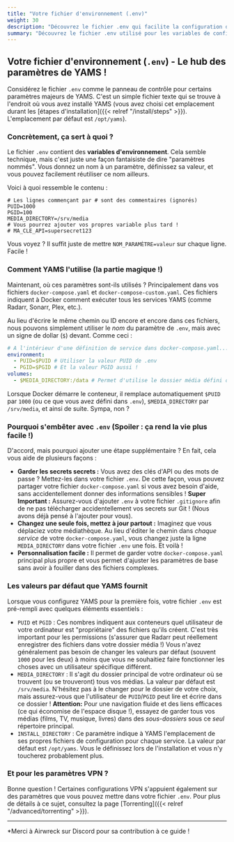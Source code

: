 ```yaml
---
title: "Votre fichier d'environnement (.env)"
weight: 30
description: "Découvrez le fichier .env qui facilite la configuration de YAMS."
summary: "Découvrez le fichier .env utilisé pour les variables de configuration de YAMS comme les chemins d'accès ou les identifiants d'utilisateur."
---
```


## Votre fichier d'environnement (`.env`) - Le hub des paramètres de YAMS !

Considérez le fichier `.env` comme le panneau de contrôle pour certains paramètres majeurs de YAMS. C'est un simple fichier texte qui se trouve à l'endroit où vous avez installé YAMS (vous avez choisi cet emplacement durant les [étapes d'installation]({{< relref "/install/steps" >}}). L'emplacement par défaut est `/opt/yams`).

### Concrètement, ça sert à quoi ?

Le fichier `.env` contient des **variables d'environnement**. Cela semble technique, mais c'est juste une façon fantaisiste de dire "paramètres nommés". Vous donnez un nom à un paramètre, définissez sa valeur, et vous pouvez facilement réutiliser ce nom ailleurs.

Voici à quoi ressemble le contenu :

```env
# Les lignes commençant par # sont des commentaires (ignorés)
PUID=1000
PGID=100
MEDIA_DIRECTORY=/srv/media
# Vous pourrez ajouter vos propres variable plus tard !
# MA_CLE_API=supersecret123
```

Vous voyez ? Il suffit juste de mettre `NOM_PARAMÈTRE=valeur` sur chaque ligne. Facile !

### Comment YAMS l'utilise (la partie magique !)

Maintenant, où ces paramètres sont-ils utilisés ? Principalement dans vos fichiers `docker-compose.yaml` et `docker-compose-custom.yaml`. Ces fichiers indiquent à Docker comment exécuter tous les services YAMS (comme Radarr, Sonarr, Plex, etc.).

Au lieu d'écrire le même chemin ou ID encore et encore dans ces fichiers, nous pouvons simplement utiliser le *nom* du paramètre de `.env`, mais avec un signe de dollar (`$`) devant. Comme ceci :

```yaml
# A l'intérieur d'une définition de service dans docker-compose.yaml...
environment:
  - PUID=$PUID # Utiliser la valeur PUID de .env
  - PGID=$PGID # Et la valeur PGID aussi !
volumes:
  - $MEDIA_DIRECTORY:/data # Permet d'utilise le dossier média défini dans le fichier .env
```

Lorsque Docker démarre le conteneur, il remplace automatiquement `$PUID` par `1000` (ou ce que vous avez défini dans `.env`), `$MEDIA_DIRECTORY` par `/srv/media`, et ainsi de suite. Sympa, non ?

### Pourquoi s'embêter avec `.env` (Spoiler : ça rend la vie plus facile !)

D'accord, mais pourquoi ajouter une étape supplémentaire ? En fait, cela vous aide de plusieurs façons :

*   **Garder les secrets secrets :** Vous avez des clés d'API ou des mots de passe ? Mettez-les dans votre fichier `.env`. De cette façon, vous pouvez partager votre fichier `docker-compose.yaml` si vous avez besoin d'aide, sans accidentellement donner des informations sensibles ! **Super Important :** Assurez-vous d'ajouter `.env` à votre fichier `.gitignore` afin de ne pas télécharger accidentellement vos secrets sur Git ! (Nous avons déjà pensé à l'ajouter pour vous).
*   **Changez une seule fois, mettez à jour partout :** Imaginez que vous déplaciez votre médiathèque. Au lieu d'éditer le chemin dans *chaque service* de votre `docker-compose.yaml`, vous changez juste la ligne `MEDIA_DIRECTORY` dans votre fichier `.env` une fois. Et voilà !
*   **Personnalisation facile :** Il permet de garder votre `docker-compose.yaml` principal plus propre et vous permet d'ajuster les paramètres de base sans avoir à fouiller dans des fichiers complexes.

### Les valeurs par défaut que YAMS fournit

Lorsque vous configurez YAMS pour la première fois, votre fichier `.env` est pré-rempli avec quelques éléments essentiels :

*   `PUID` et `PGID` : Ces nombres indiquent aux conteneurs quel utilisateur de votre ordinateur est "propriétaire" des fichiers qu'ils créent. C'est très important pour les permissions (s'assurer que Radarr peut réellement enregistrer des fichiers dans votre dossier média !) Vous n'avez généralement pas besoin de changer les valeurs par défaut (souvent `1000` pour les deux) à moins que vous ne souhaitiez faire fonctionner les choses avec un utilisateur spécifique différent.
*   `MEDIA_DIRECTORY` : Il s'agit du dossier principal de votre ordinateur où se trouvent (ou se trouveront) tous vos médias. La valeur par défaut est `/srv/media`. N'hésitez pas à le changer pour le dossier de votre choix, mais assurez-vous que l'utilisateur de `PUID`/`PGID` peut lire et écrire dans ce dossier ! **Attention:** Pour une navigation fluide et des liens efficaces (ce qui économise de l'espace disque !), essayez de garder tous vos médias (films, TV, musique, livres) dans des *sous-dossiers* sous ce *seul* répertoire principal.
*   `INSTALL_DIRECTORY` : Ce paramètre indique à YAMS l'emplacement de ses propres fichiers de configuration pour chaque service. La valeur par défaut est `/opt/yams`. Vous le définissez lors de l'installation et vous n'y toucherez probablement plus.

### Et pour les paramètres VPN ?

Bonne question ! Certaines configurations VPN s'appuient également sur des paramètres que vous pouvez mettre dans votre fichier `.env`. Pour plus de détails à ce sujet, consultez la page [Torrenting]({{< relref "/advanced/torrenting" >}}).

---

*Merci à Airwreck sur Discord pour sa contribution à ce guide !
